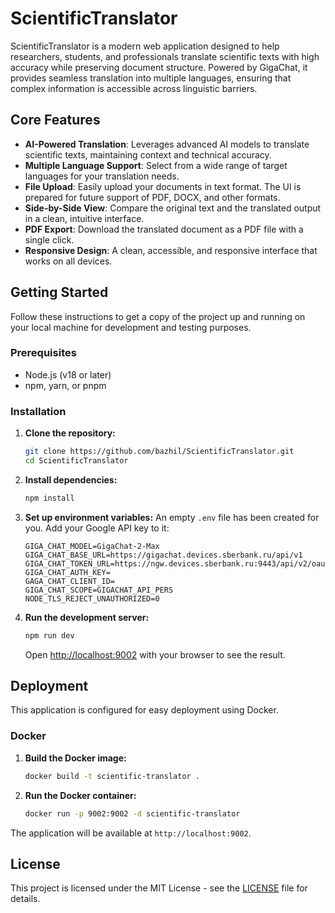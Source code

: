 # ScientificTranslator

ScientificTranslator is a modern web application designed to help researchers, students, and professionals translate scientific texts with high accuracy while preserving document structure. 
Powered by GigaChat, it provides seamless translation into multiple languages, ensuring that complex information is accessible across linguistic barriers.

## Core Features

-   **AI-Powered Translation**: Leverages advanced AI models to translate scientific texts, maintaining context and technical accuracy.
-   **Multiple Language Support**: Select from a wide range of target languages for your translation needs.
-   **File Upload**: Easily upload your documents in text format. The UI is prepared for future support of PDF, DOCX, and other formats.
-   **Side-by-Side View**: Compare the original text and the translated output in a clean, intuitive interface.
-   **PDF Export**: Download the translated document as a PDF file with a single click.
-   **Responsive Design**: A clean, accessible, and responsive interface that works on all devices.

## Getting Started

Follow these instructions to get a copy of the project up and running on your local machine for development and testing purposes.

### Prerequisites

-   Node.js (v18 or later)
-   npm, yarn, or pnpm

### Installation

1.  **Clone the repository:**
    ```bash
    git clone https://github.com/bazhil/ScientificTranslator.git
    cd ScientificTranslator
    ```

2.  **Install dependencies:**
    ```bash
    npm install
    ```

3.  **Set up environment variables:**
    An empty `.env` file has been created for you. Add your Google API key to it:
    ```
    GIGA_CHAT_MODEL=GigaChat-2-Max
    GIGA_CHAT_BASE_URL=https://gigachat.devices.sberbank.ru/api/v1
    GIGA_CHAT_TOKEN_URL=https://ngw.devices.sberbank.ru:9443/api/v2/oauth
    GIGA_CHAT_AUTH_KEY=
    GAGA_CHAT_CLIENT_ID=
    GIGA_CHAT_SCOPE=GIGACHAT_API_PERS
    NODE_TLS_REJECT_UNAUTHORIZED=0
    ```

4.  **Run the development server:**
    ```bash
    npm run dev
    ```
    Open [http://localhost:9002](http://localhost:9002) with your browser to see the result.

## Deployment

This application is configured for easy deployment using Docker.

### Docker

1.  **Build the Docker image:**
    ```bash
    docker build -t scientific-translator .
    ```

2.  **Run the Docker container:**
    ```bash
    docker run -p 9002:9002 -d scientific-translator
    ```
The application will be available at `http://localhost:9002`.

## License

This project is licensed under the MIT License - see the [LICENSE](LICENSE) file for details.
